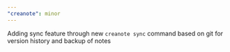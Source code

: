 ```yaml
---
"creanote": minor
---
```


Adding sync feature through new `creanote sync` command based on git for version history and backup of notes
